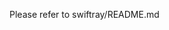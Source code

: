 Please refer to swiftray/README.md
<!--
# Understanding SVG++ library

這個 Library 功能完整，但由於使用了大量 Template 跟 Metaprogramming，一開始不熟悉 C++ 會非常難 Debug。

要修改這個地方，你會需要知道的概念有：

### 1. C++ Template 基礎
https://www.rocksaying.tw/archives/3641717.html

### 2. #include 與特殊巨集 SVGPP_ON
你會在 SVG++ 裡面看到 \*.inc 檔案，並在其他地方看到 #include "***.inc"，這邊編譯器只會視為一般 ".h" 標頭檔讀入，不是特殊格式。在 #include *.inc 的前後我們會通常會看到 #define SVGPP_ON 或 SVGPP_ON_NS，這邊編譯器會將定義好的巨集代入 *.inc 的內容。

### 3. context_factories 與 ChildContextFactories
這個是 SVG++ 特製的寫法，ChildContextFactories::apply 會是一個 template struct，可以透過 typedef **struct ChildContextFactories::apply<特定 Context, 特定 Element Tag>::type** 這個東西的類別，來使 SVG++ 在特定 Context 遇到特定 Tag 時轉向使用其他 Context。

舉例來說，在 svg_impl.cpp 裡面我們會看到
``
struct ChildContextFactories {
  template <class ParentContext, class ElementTag, class Enable = void>
  struct apply {
    // Default definition handles "svg" and "g" elements
    typedef factory::context::on_stack<BaseContext> type;
  };
};
``

下面定義的
``
template <>
struct ChildContextFactories::apply<BaseContext, tag::element::use_, void> {
  typedef factory::context::on_stack<UseContext> type;
};

``
就是指定 SVG++ 在 BaseContext 遇到 <use> 時轉向 UseContext。
如果 <use> 裡面有 <symbol>，那麼就要另外定義 UseContext 下的 tag::element::symbol 要用哪個 Context。
（很重要）

### 4. Context 裡面的 set() 函數
針對任何 svg attribute 的 set 函數可以參考 **_context.h，若是你新增某個 processed_attribute 但是沒有新增對應的 set 函數，你就會得到一大串的 error，跟你講缺乏某個 set 函數。你通常可以在這個 error 中的 traceback 找到 attribute_id_to_tag.hpp 錯誤的行數，找到那邊你就知道是哪個 tag 的哪個 attribute 沒有被處理到。

### 5. BaseContext 沒有某個 set() 函數，但明明已經設定這個 Element 轉到某個 Context
很可能是這個在定義 **ChildContextFactories::apply<BaseContext, 特定 Element Tag>** 時忘記設定其他可能包含這個 tag 的 Context（例如設定 BaseContext, tag::element::text 卻忘記設定 GroupContext, tag::element::text)

### 6. 新增 attribute
請參考 "data_config_name" 有出現的地方，通通有樣學樣即可，要注意的是 enumerate_all_attributes.inc **一定要按照字母順序排列！！**，跟 cariosvg 一樣，不然 debug 會很崩潰。
-->